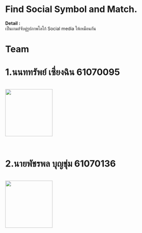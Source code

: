 # Find Social Symbol and Match.

<b>Detail : </b><br>
เป็นเกมส์จับคู่รูปภาพโลโก้ Social media ให้เหมือนกัน<br>

# Team
<h1>1.นนททรัพย์ เซี่ยงฉิน 61070095 </h1><br>
<img src="https://scontent.fbkk22-2.fna.fbcdn.net/v/t1.0-9/43698373_340017946547214_6697831314327863296_n.jpg?_nc_cat=106&_nc_eui2=AeGTg3QTeskb5VyDBHlzuZRe1UVgzTsPI6qacXVDXYtpTG7fPQEEHTqmOlf21MsW1YuFusdzCmqaSTPGm5RsK-W0n4d6OypoLf5uXTIscVjkHg&_nc_ht=scontent.fbkk22-2.fna&oh=1f135a67504014e151562f73507fa41a&oe=5D1478E8" width="150px" height="150px">

<br><h1>2.นายพัชรพล บุญชุ่ม 61070136 </h1><br><img src="https://scontent.fbkk22-1.fna.fbcdn.net/v/t1.0-9/50722866_2018033111565478_1489669953048018944_n.jpg?_nc_cat=111&_nc_eui2=AeEhoHjaZloizuQ3W2nlVAaQ0rCUr7WVwBKT62nXSLnbuxOpLZHYOpfkgay-sI201UrBH-mRMoOKUbcGqqSIjN-rMuGTaLZphqCdY4vv-qma8g&_nc_ht=scontent.fbkk22-1.fna&oh=4a2dd94c9b62dd903d29f39cc21341fb&oe=5D077316" width="150px" height="150px">
